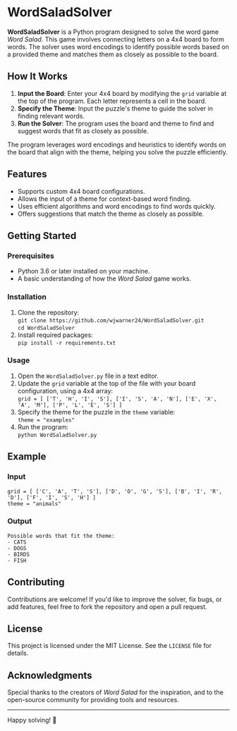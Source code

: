 # WordSaladSolver

**WordSaladSolver** is a Python program designed to solve the word game *Word Salad*. This game involves connecting letters on a 4x4 board to form words. The solver uses word encodings to identify possible words based on a provided theme and matches them as closely as possible to the board.

## How It Works

1. **Input the Board**: Enter your 4x4 board by modifying the `grid` variable at the top of the program. Each letter represents a cell in the board.  
2. **Specify the Theme**: Input the puzzle's theme to guide the solver in finding relevant words.  
3. **Run the Solver**: The program uses the board and theme to find and suggest words that fit as closely as possible.  

The program leverages word encodings and heuristics to identify words on the board that align with the theme, helping you solve the puzzle efficiently.

## Features

- Supports custom 4x4 board configurations.  
- Allows the input of a theme for context-based word finding.  
- Uses efficient algorithms and word encodings to find words quickly.  
- Offers suggestions that match the theme as closely as possible.  

## Getting Started

### Prerequisites

- Python 3.6 or later installed on your machine.  
- A basic understanding of how the *Word Salad* game works.  

### Installation

1. Clone the repository:  
   `git clone https://github.com/wjwarner24/WordSaladSolver.git`  
   `cd WordSaladSolver`  
2. Install required packages:  
   `pip install -r requirements.txt`  

### Usage

1. Open the `WordSaladSolver.py` file in a text editor.  
2. Update the `grid` variable at the top of the file with your board configuration, using a 4x4 array:  
   `grid = [ ['T', 'H', 'I', 'S'], ['I', 'S', 'A', 'N'], ['E', 'X', 'A', 'M'], ['P', 'L', 'E', 'S'] ]`  
3. Specify the theme for the puzzle in the `theme` variable:  
   `theme = "examples"`  
4. Run the program:  
   `python WordSaladSolver.py`  

## Example

### Input

`grid = [ ['C', 'A', 'T', 'S'], ['D', 'O', 'G', 'S'], ['B', 'I', 'R', 'D'], ['F', 'I', 'S', 'H'] ]`  
`theme = "animals"`  

### Output

`Possible words that fit the theme:`  
`- CATS`  
`- DOGS`  
`- BIRDS`  
`- FISH`  

## Contributing

Contributions are welcome! If you'd like to improve the solver, fix bugs, or add features, feel free to fork the repository and open a pull request.

## License

This project is licensed under the MIT License. See the `LICENSE` file for details.

## Acknowledgments

Special thanks to the creators of *Word Salad* for the inspiration, and to the open-source community for providing tools and resources.

---

Happy solving! 🎉

